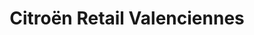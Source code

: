 ---
title: "Citroën Retail Valenciennes"
url: /valenciennes/citroen-retail-valenciennes/
shop: voiture
---